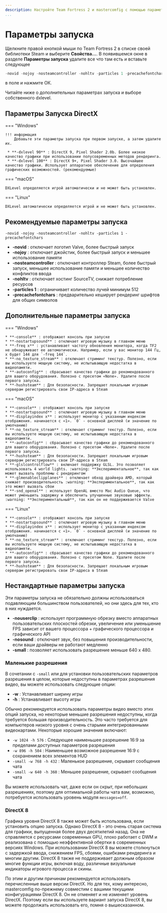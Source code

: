 ```yaml
---
description: Настройте Team Fortress 2 и mastercomfig с помощью параметров запуска.
...
```


# Параметры запуска

Щелкните правой кнопкой мыши по Team Fortress 2 в списке своей библиотеки Steam и выберите **Свойства...**.
В появившемся окне в разделе **Параметры запуска** удалите
все что там есть и вставьте следующее

```c
-novid -nojoy -nosteamcontroller -nohltv -particles 1 -precachefontchars
```

в поле и нажмите ОК.

Читайте ниже о дополнительных параметрах запуска и выборе собственного dxlevel.

## Параметры Запуска DirectX

=== "Windows"

    !!! информация
        Добавьте эти параметры запуска при первом запуске, а затем удалите их.

     * **-dxlevel 90** : DirectX 9, Pixel Shader 2.0b. Более низкое качество графики при использовании полусовременных методов рендеринга.
     * **-dxlevel 100** : DirectX 9+, Pixel Shader 3.0. Высочайшее качество графики. Использует аппаратное обеспечение для определения графических возможностей. (рекомендуемые)

=== "macOS"

    DXLevel определяется игрой автоматически и не может быть установлен.

=== "Linux"

    DXLevel автоматически определяется игрой и не может быть установлен.

## Рекомендуемые параметры запуска

`-novid -nojoy -nosteamcontroller -nohltv -particles 1 -precachefontchars`

- **-novid** : отключает логотип Valve, более быстрый запуск
- **-nojoy** : отключает джойстик, более быстрый запуск и меньшее использование памяти
- **-nosteamcontroller** : отключает контроллер Steam, более быстрый запуск, меньшее использование памяти и меньшее количество конфликтов ввода
- **-nohltv** : отключает хостинг SourceTV, снижает потребление ресурсов
- **-particles 1** : ограничивает количество лучей минимум 512
- **-precachefontchars** : предварительно кеширует рендеринг шрифтов для общих символов

## Дополнительные параметры запуска

=== "Windows"

    * **-console** : отображает консоль при запуске
    * **-nostartupsound** : отключает игровую музыку в главном меню
    * **-freq x** : устанавливает частоту обновления монитора, когда TF2 не обнаруживает ее автоматически. Например, если у вас монитор 144 Гц, x будет 144 для `-freq 144`.
    * **-no_texture_stream** : отключает стриминг текстур. Полезно, если вы используете мощную систему, не испытывающую недостатка в видеопамяти.
    * **-autoconfig** : сбрасывает качество графики до рекомендованного для вашего оборудования. Полезно с пресетом «None». Удалите после первого запуска.
    * **-hushsteam** : Для безопасности. Запрещает локальным игровым серверам регистрировать свои IP-адреса в Steam

=== "macOS"

    * **-console** : отображает консоль при запуске
    * **-nostartupsound** : отключает игровую музыку в главном меню
    * **-displayindex x** : использует монитор с указанным индексом отображения. начинается с «1». `0` - основной дисплей (и значение по умолчанию)
    * **-no_texture_stream** : отключает стриминг текстур. Полезно, если вы используете мощную систему, не испытывающую недостатка в видеопамяти.
    * **-autoconfig** : сбрасывает качество графики до рекомендованного для вашего оборудования. Полезно с пресетом «None». Удалите после первого запуска.
    * **-hushsteam** : Для безопасности. Запрещает локальным игровым серверам регистрировать свои IP-адреса в Steam
    * **-glslcontrolflow** : включает поддержку GLSL. Это позволяет использовать 4 world lights. :warning: **Экспериментальное**, так как может вызвать проблемы с рендерингом
    * **-glmenableclipplanes** : отключает обход драйвера AMD, который снижает производительность :warning: **Экспериментальное**, так как это может вызвать сбои
    * **-snd_openal** : использует OpenAL вместо Mac Audio Queue, что может уменьшить задержку и обеспечить улучшенные звуковые эффекты. :warning: **Экспериментальный**, так как он не поддерживается Valve

=== "Linux"

    * **-console** : отображает консоль при запуске
    * **-nostartupsound** : отключает игровую музыку в главном меню
    * **-displayindex x** : использует монитор с указанным индексом отображения. начинается с «1». `0` - основной дисплей (и значение по умолчанию)
    * **-no_texture_stream** : отключает стриминг текстур. Полезно, если вы используете мощную систему, не испытывающую недостатка в видеопамяти.
    * **-autoconfig** : сбрасывает качество графики до рекомендованного для вашего оборудования. Полезно с пресетом None. Удалите после первого запуска.
    * **-hushsteam** : Для безопасности. Запрещает локальным игровым серверам регистрировать свои IP-адреса в Steam

## Hecтaндapтные параметры запуска

Эти параметры запуска не обязательно должны использоваться подавляющим большинством пользователей, но они здесь для тех, кто в них нуждается.

- **-nouserclip** : использует программную обрезку вместо аппаратных пользовательских плоскостей обрезки, увеличение или уменьшение FPS зависит от вашего процессора + графического процессора и графического API
- **-nosound** : отключает звук, без повышения производительности, если ваши драйверы не работают медленно
- **-small** : позволяет использовать разрешение меньше 640 x 480.

### Маленькие разрешения

В сочетании с `-small` или для установки пользовательских параметров разрешения в целом, которые недоступны в параметрах разрешения видео, вы можете использовать следующие опции:

- **-w** : Устанавливает ширину игры
- **-h** : Устанавливает высоту игры

Обычно рекомендуется использовать параметры видео вместо этих опций запуска, но некоторые меньшие разрешения недоступны, когда требуется большая производительность. Это часто требуется для компьютеров низкого уровня с очень старыми интегрированными видеокартами. Некоторые хорошие значения включают:

- `-w 1024 -h 576` : Следующее наименьшее разрешение 16:9 за пределами доступных параметров разрешения
- `-w 896 -h 504` : Наименьшее возможное разрешение 16:9 с сохранением всех элементов HUD
- `-small -w 768 -h 432` : Маленькое разрешение, скрывает сообщения чата
- `-small -w 640 -h 360` : Меньшее разрешение, скрывает сообщения чата

Вы можете использовать чат, даже если он скрыт, при небольших разрешениях, поэтому для оптимальной работы чата вам, возможно, потребуется использовать уровень модуля `messages=off`.

### DirectX 8

Графика уровня DirectX 8 также может быть использована, если установить опцию запуска. Однако DirectX 8 - это очень старая система для графики, выпущенная более двух десятилетий назад.
Она не справляется с ресурсами современных GPU, плохо работает с DWM и реализована с помощью неэффективной обертки в современных версиях Windows.
При использовании DirectX 8 вы можете столкнуться с задержкой ввода, снижением FPS, сбоями, ошибками рендеринга и многим другим.
DirectX 8 также не поддерживает должным образом многие функции игры, включая воду, различные визуальные индикаторы игрового процесса и скины.

По этим и другим причинам рекомендуется использовать перечисленные выше версии DirectX. Но для тех, кому интересно, mastercomfig по-прежнему совместим
с вашими текущими конфигурациями DirectX 8. Он не отменяет и не изменяет уровень DirectX.
Поэтому если вы используете вариант запуска DirectX 8, вы можете продолжать использовать его, помня о вышесказанном.
